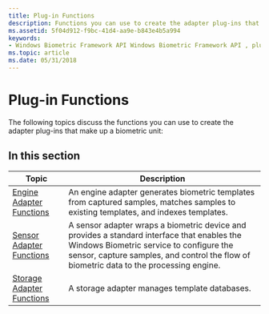 ```yaml
---
title: Plug-in Functions
description: Functions you can use to create the adapter plug-ins that make up a biometric unit.
ms.assetid: 5f04d912-f9bc-41d4-aa9e-b843e4b5a994
keywords:
- Windows Biometric Framework API Windows Biometric Framework API , plug-in functions
ms.topic: article
ms.date: 05/31/2018
---
```


# Plug-in Functions

The following topics discuss the functions you can use to create the adapter plug-ins that make up a biometric unit:

## In this section



| Topic                                                                 | Description                                                                                                                                                                                                                                  |
|-----------------------------------------------------------------------|----------------------------------------------------------------------------------------------------------------------------------------------------------------------------------------------------------------------------------------------|
| [Engine Adapter Functions](engine-adapter-functions.md)<br/>   | An engine adapter generates biometric templates from captured samples, matches samples to existing templates, and indexes templates.<br/>                                                                                              |
| [Sensor Adapter Functions](sensor-adapter-functions.md)<br/>   | A sensor adapter wraps a biometric device and provides a standard interface that enables the Windows Biometric service to configure the sensor, capture samples, and control the flow of biometric data to the processing engine.<br/> |
| [Storage Adapter Functions](storage-adapter-functions.md)<br/> | A storage adapter manages template databases.<br/>                                                                                                                                                                                     |



 

 

 





